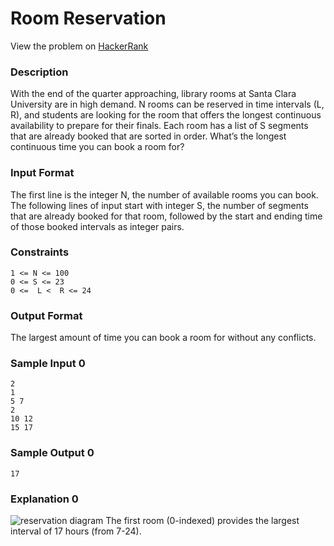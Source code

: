 # Room Reservation

View the problem on [HackerRank](https://www.hackerrank.com/contests/competitive-programming-x-acm-g-coding-competition/challenges/silence-swig)

### Description
With the end of the quarter approaching, library rooms at Santa Clara University are in high demand. N rooms can be reserved in time intervals (L, R), and students are looking for the room that offers the longest continuous availability to prepare for their finals. Each room has a list of S segments that are already booked that are sorted in order. What’s the longest continuous time you can book a room for?

### Input Format

The first line is the integer N, the number of available rooms you can book.  
The following lines of input start with integer S, the number of segments that are already booked for that room, followed by the start and ending time of those booked intervals as integer pairs.

### Constraints
```
1 <= N <= 100
0 <= S <= 23
0 <=  L <  R <= 24
```
### Output Format

The largest amount of time you can book a room for without any conflicts.

### Sample Input 0
```
2
1
5 7
2
10 12
15 17
```
### Sample Output 0
```
17
```
### Explanation 0
![reservation diagram](https://s3.amazonaws.com/hr-assets/0/1709331911-adda0a6beb-IMG_0068.jpg)
The first room (0-indexed) provides the largest interval of 17 hours (from 7-24).